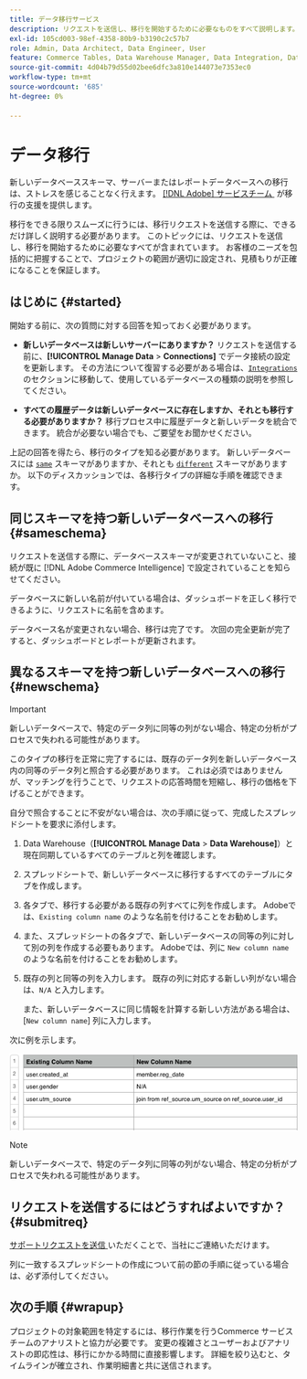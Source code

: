 ```yaml
---
title: データ移行サービス
description: リクエストを送信し、移行を開始するために必要なものをすべて説明します。
exl-id: 105cd003-98ef-4358-80b9-b3190c2c57b7
role: Admin, Data Architect, Data Engineer, User
feature: Commerce Tables, Data Warehouse Manager, Data Integration, Data Import/Export
source-git-commit: 4d04b79d55d02bee6dfc3a810e144073e7353ec0
workflow-type: tm+mt
source-wordcount: '685'
ht-degree: 0%

---
```


# データ移行

新しいデータベーススキーマ、サーバーまたはレポートデータベースへの移行は、ストレスを感じることなく行えます。 [[!DNL Adobe]  サービスチーム &#x200B;](https://experienceleague.adobe.com/docs/commerce-knowledge-base/kb/troubleshooting/miscellaneous/mbi-service-policies.html?lang=ja) が移行の支援を提供します。

移行をできる限りスムーズに行うには、移行リクエストを送信する際に、できるだけ詳しく説明する必要があります。 このトピックには、リクエストを送信し、移行を開始するために必要なすべてが含まれています。 お客様のニーズを包括的に把握することで、プロジェクトの範囲が適切に設定され、見積もりが正確になることを保証します。

## はじめに {#started}

開始する前に、次の質問に対する回答を知っておく必要があります。

* **新しいデータベースは新しいサーバーにありますか？** リクエストを送信する前に、**[!UICONTROL Manage Data** > **Connections]** でデータ接続の設定を更新します。 その方法について復習する必要がある場合は、[`Integrations`](../integrations/integrations.md) のセクションに移動して、使用しているデータベースの種類の説明を参照してください。

* **すべての履歴データは新しいデータベースに存在しますか、それとも移行する必要がありますか？** 移行プロセス中に履歴データと新しいデータを統合できます。 統合が必要ない場合でも、ご要望をお聞かせください。

上記の回答を得たら、移行のタイプを知る必要があります。 新しいデータベースには [`same`](#sameschema) スキーマがありますか、それとも [`different`](#newschema) スキーマがありますか。 以下のディスカッションでは、各移行タイプの詳細な手順を確認できます。

## 同じスキーマを持つ新しいデータベースへの移行 {#sameschema}

リクエストを送信する際に、データベーススキーマが変更されていないこと、接続が既に [!DNL Adobe Commerce Intelligence] で設定されていることを知らせてください。

データベースに新しい名前が付いている場合は、ダッシュボードを正しく移行できるように、リクエストに名前を含めます。

データベース名が変更されない場合、移行は完了です。 次回の完全更新が完了すると、ダッシュボードとレポートが更新されます。

## 異なるスキーマを持つ新しいデータベースへの移行 {#newschema}

>[!IMPORTANT]
>
>新しいデータベースで、特定のデータ列に同等の列がない場合、特定の分析がプロセスで失われる可能性があります。

このタイプの移行を正常に完了するには、既存のデータ列を新しいデータベース内の同等のデータ列と照合する必要があります。 これは必須ではありませんが、マッチングを行うことで、リクエストの応答時間を短縮し、移行の価格を下げることができます。

自分で照合することに不安がない場合は、次の手順に従って、完成したスプレッドシートを要求に添付します。

1. Data Warehouse（**[!UICONTROL Manage Data** > **Data Warehouse]**）と現在同期しているすべてのテーブルと列を確認します。

1. スプレッドシートで、新しいデータベースに移行するすべてのテーブルにタブを作成します。

1. 各タブで、移行する必要がある既存の列すべてに列を作成します。 Adobeでは、`Existing column name` のような名前を付けることをお勧めします。

1. また、スプレッドシートの各タブで、新しいデータベースの同等の列に対して別の列を作成する必要もあります。 Adobeでは、列に `New column name` のような名前を付けることをお勧めします。

1. 既存の列と同等の列を入力します。 既存の列に対応する新しい列がない場合は、`N/A` と入力します。

   また、新しいデータベースに同じ情報を計算する新しい方法がある場合は、[`New column name`] 列に入力します。

次に例を示します。

![&#x200B; データベーススキーマとテーブル構造を含む移行スプレッドシートテンプレート &#x200B;](../../../assets/Migration_Spreadsheet.png)

>[!NOTE]
>
>新しいデータベースで、特定のデータ列に同等の列がない場合、特定の分析がプロセスで失われる可能性があります。

## リクエストを送信するにはどうすればよいですか？ {#submitreq}

[&#x200B; サポートリクエストを送信 &#x200B;](https://experienceleague.adobe.com/docs/commerce-knowledge-base/kb/troubleshooting/miscellaneous/mbi-service-policies.html?lang=ja) いただくことで、当社にご連絡いただけます。

列に一致するスプレッドシートの作成について前の節の手順に従っている場合は、必ず添付してください。

## 次の手順 {#wrapup}

プロジェクトの対象範囲を特定するには、移行作業を行うCommerce サービスチームのアナリストと協力が必要です。 変更の複雑さとユーザーおよびアナリストの即応性は、移行にかかる時間に直接影響します。 詳細を絞り込むと、タイムラインが確立され、作業明細書と共に送信されます。
